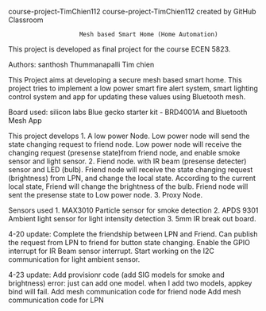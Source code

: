 
course-project-TimChien112
course-project-TimChien112 created by GitHub Classroom

                        Mesh based Smart Home (Home Automation)
This project is developed as final project for the course ECEN 5823.

 Authors: 	santhosh Thummanapalli 
			Tim chien

 This Project aims at developing a secure mesh based smart home. This project tries to implement a low power smart fire alert system, smart lighting control system and app for updating these values using Bluetooth mesh.

 Board used: silicon labs Blue gecko starter kit - BRD4001A and Bluetooth Mesh App

 This project develops	1. A low power Node.
							Low power node will send the state changing request to friend node.
							Low power node will receive the changing request (presense state)from friend node, and enable smoke sensor and light sensor.
						2. Fiend node. 
							with IR beam (presense detecter) sensor and LED (bulb).
							Friend node will receive the state changing request (brightness) from LPN, and change the local state. According to the current local state, Friend will change the brightness of the bulb.
							Friend node will sent the presense state to Low power node.
						3. Proxy Node.
							

 Sensors used 	1. MAX3010 Particle sensor for smoke detection 
				2. APDS 9301 Ambient light sensor for light intensity detection 
				3. 5mm IR break out board.
			 
4-20 update:
	Complete the friendship between LPN and Friend.
	Can publish the request from LPN to friend for button state changing.
	Enable the GPIO interrupt for IR Beam sensor interrupt.
	Start working on the I2C communication for light ambient sensor.

4-23 update:
	Add provisionr code (add SIG models for smoke and brightness)	error: just can add one model. when I add two models, appkey bind will fail.
	Add mesh communication code for friend node
	Add mesh communication code for LPN
	
	